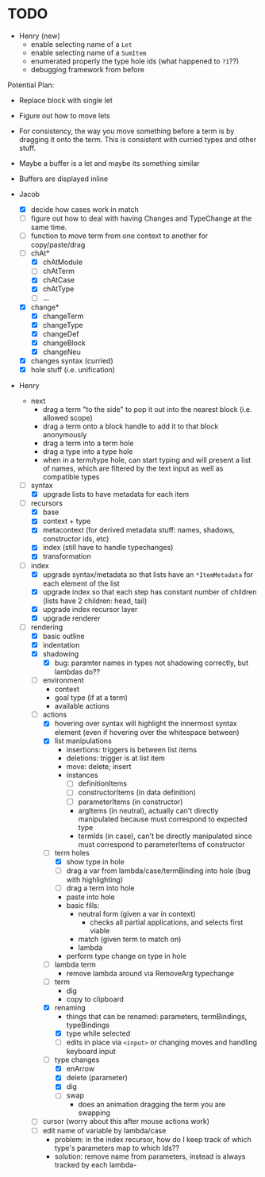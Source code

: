 # TODO

- Henry (new)
  - enable selecting name of a `Let`
  - enable selecting name of a `SumItem`
  - enumerated properly the type hole ids (what happened to `?1`??) 
  - debugging framework from before


Potential Plan:
- Replace block with single let
- Figure out how to move lets
- For consistency, the way you move something before a term is by dragging it onto the term. This is consistent with curried types and other stuff.
- Maybe a buffer is a let and maybe its something similar
- Buffers are displayed inline

- Jacob

  - [x] decide how cases work in match
  - [ ] figure out how to deal with having Changes and TypeChange at the same time.
  - [ ] function to move term from one context to another for copy/paste/drag
  - [ ] chAt*
    - [x] chAtModule
    - [ ] chAtTerm
    - [x] chAtCase
    - [x] chAtType
    - [ ] ...
  - [x] change\*
    - [x] changeTerm
    - [x] changeType
    - [x] changeDef
    - [x] changeBlock
    - [x] changeNeu
  - [x] changes syntax (curried)
  - [x] hole stuff (i.e. unification)

- Henry

  - next
    - drag a term "to the side" to pop it out into the nearest block (i.e. allowed scope)
    - drag a term onto a block handle to add it to that block anonymously
    - drag a term into a term hole
    - drag a type into a type hole
    - when in a term/type hole, can start typing and will present a list of names, which are filtered by the text input as well as compatible types

  - [ ] syntax
    - [x] upgrade lists to have metadata for each item
  - [ ] recursors
    - [x] base
    - [x] context + type
    - [x] metacontext (for derived metadata stuff: names, shadows, constructor
          ids, etc)
    - [x] index (still have to handle typechanges)
    - [x] transformation
  - [ ] index
    - [x] upgrade syntax/metadata so that lists have an `*ItemMetadata` for each
          element of the list
    - [x] upgrade index so that each step has constant number of children (lists
          have 2 children: head, tail)
    - [x] upgrade index recursor layer
    - [x] upgrade renderer
  - [ ] rendering
    - [x] basic outline
    - [x] indentation
    - [x] shadowing
      - [x] bug: paramter names in types not shadowing correctly, but lambdas
            do??
    - [ ] environment
      - context
      - goal type (if at a term)
      - available actions
    - [ ] actions
      - [x] hovering over syntax will highlight the innermost syntax element
            (even if hovering over the whitespace between)
      - [x] list manipulations
        - insertions: triggers is between list items
        - deletions: trigger is at list item
        - move: delete; insert
        - instances
          - [ ] definitionItems
          - [ ] constructorItems (in data definition)
          - [ ] parameterItems (in constructor)
          - argItems (in neutral), actually can't directly manipulated because
            must correspond to expected type
          - termIds (in case), can't be directly manipulated since must
            correspond to parameterItems of constructor
      - [ ] term holes
        - [x] show type in hole
        - [ ] drag a var from lambda/case/termBinding into hole (bug with
              highlighting)
        - [ ] drag a term into hole
        - paste into hole
        - basic fills:
          - neutral form (given a var in context)
            - checks all partial applications, and selects first viable
          - match (given term to match on)
          - lambda
        - perform type change on type in hole
      - [ ] lambda term
        - remove lambda around via RemoveArg typechange
      - [ ] term
        - dig
        - copy to clipboard
      - [x] renaming
        - things that can be renamed: parameters, termBindings, typeBindings
        - [x] type while selected
        - [ ] edits in place via `<input>` or changing moves and handling
              keyboard input
      - [ ] type changes
        - [x] enArrow
        - [x] delete (parameter)
        - [x] dig
        - [ ] swap
          - does an animation dragging the term you are swapping
    - [ ] cursor (worry about this after mouse actions work)
    - [ ] edit name of variable by lambda/case
      - problem: in the index recursor, how do I keep track of which type's
        parameters map to which Ids??
      - solution: remove name from parameters, instead is always tracked by each lambda-
